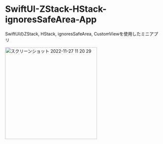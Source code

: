 # SwiftUI-ZStack-HStack-ignoresSafeArea-App
SwiftUIのZStack, HStack, ignoresSafeArea, CustomViewを使用したミニアプリ

<img width="298" alt="スクリーンショット 2022-11-27 11 20 29" src="https://user-images.githubusercontent.com/65348333/204116422-20b4a156-572c-4a2a-8f3a-b7b53eace11e.png">
